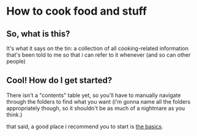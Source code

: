 # How to cook food and stuff

## So, what is this?

It's what it says on the tin: a collection of all cooking-related information that's been told to me so that i can refer to it whenever (and so can other people)

## Cool! How do I get started?

There isn't a "contents" table yet, so you'll have to manually navigate through the folders to find what you want (i'm gonna name all the folders appropriately though, so it shouldn't be as much of a nightmare as you think.)

that said, a good place i recommend you to start is [the basics][1].

[1]: /core/the-basics.md